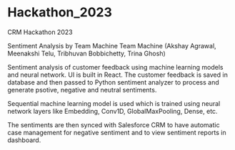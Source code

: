 # Hackathon_2023

CRM Hackathon 2023

Sentiment Analysis by Team Machine
Team Machine (Akshay Agrawal, Meenakshi Telu, Tribhuvan Bobbichetty, Trina Ghosh)


Sentiment analysis of customer feedback using machine learning models and neural network.
UI is built in React.
The customer feedback is saved in database and then passed to Python sentiment analyzer to process and generate psotive, negative and neutral sentiments.

Sequential machine learning model is used which is trained using neural network layers like Embedding, Conv1D, GlobalMaxPooling, Dense, etc.

The sentiments are then synced with Salesforce CRM to have automatic case management for negative sentiment and to view sentiment reports in dashboard.



